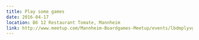 ```yaml
---
title: Play some games
date: 2016-04-17
location: B6 12 Restaurant Tomate, Mannheim
link: http://www.meetup.com/Mannheim-Boardgames-Meetup/events/lbdmplyvgbwb/
---
```

